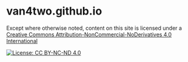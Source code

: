 # van4two.github.io

Except where otherwise noted, content on this site is licensed under a [Creative Commons Attribution-NonCommercial-NoDerivatives 4.0 International](https://creativecommons.org/licenses/by-nc-nd/4.0/)

[![License: CC BY-NC-ND 4.0](https://img.shields.io/badge/License-CC_BY--NC--ND_4.0-lightgrey.svg)](https://creativecommons.org/licenses/by-nc-nd/4.0/)

